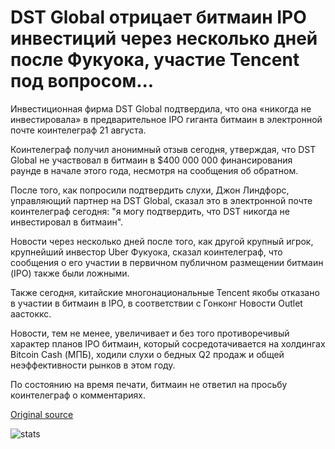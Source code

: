 # DST Global отрицает битмаин IPO инвестиций через несколько дней после Фукуока, участие Tencent под вопросом...

Инвестиционная фирма DST Global подтвердила, что она «никогда не инвестировала» в предварительное IPO гиганта битмаин в электронной почте коинтелеграф 21 августа.

Коинтелеграф получил анонимный отзыв сегодня, утверждая, что DST Global не участвовал в битмаин в $400 000 000 финансирования раунде в начале этого года, несмотря на сообщения об обратном.

После того, как попросили подтвердить слухи, Джон Линдфорс, управляющий партнер на DST Global, сказал это в электронной почте коинтелеграф сегодня: "я могу подтвердить, что DST никогда не инвестировал в битмаин".

Новости через несколько дней после того, как другой крупный игрок, крупнейший инвестор Uber Фукуока, сказал коинтелеграф, что сообщения о его участии в первичном публичном размещении битмаин (IPO) также были ложными.

Также сегодня, китайские многонациональные Tencent якобы отказано в участии в битмаин в IPO, в соответствии с Гонконг Новости Outlet аастоккс.

Новости, тем не менее, увеличивает и без того противоречивый характер планов IPO битмаин, который сосредотачивается на холдингах Bitcoin Cash (МПБ), ходили слухи о бедных Q2 продаж и общей неэффективности рынков в этом году.

По состоянию на время печати, битмаин не ответил на просьбу коинтелеграф о комментариях.

[Original source](https://cointelegraph.com/news/dst-global-denies-bitmain-ipo-investment-few-days-after-softbank-tencents-involvement-called-into-question)

![stats](https://c.statcounter.com/11760860/0/a89fa40b/1/ "stats")